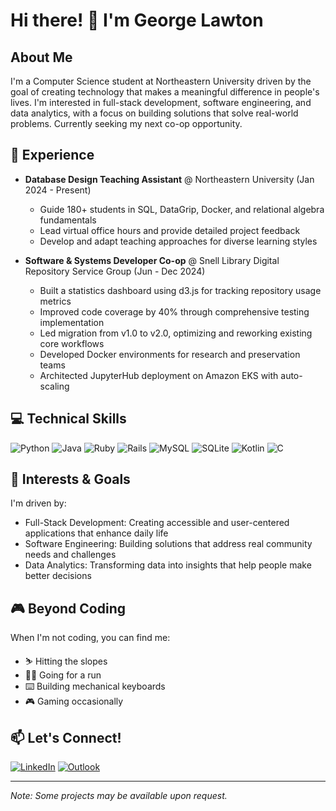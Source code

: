 # Hi there! 👋 I'm George Lawton

## About Me
I'm a Computer Science student at Northeastern University driven by the goal of creating technology that makes a meaningful difference in people's lives. I'm interested in full-stack development, software engineering, and data analytics, with a focus on building solutions that solve real-world problems. Currently seeking my next co-op opportunity.

## 🚀 Experience
- **Database Design Teaching Assistant** @ Northeastern University (Jan 2024 - Present)
  - Guide 180+ students in SQL, DataGrip, Docker, and relational algebra fundamentals
  - Lead virtual office hours and provide detailed project feedback
  - Develop and adapt teaching approaches for diverse learning styles
  
- **Software & Systems Developer Co-op** @ Snell Library Digital Repository Service Group (Jun - Dec 2024)
  - Built a statistics dashboard using d3.js for tracking repository usage metrics
  - Improved code coverage by 40% through comprehensive testing implementation
  - Led migration from v1.0 to v2.0, optimizing and reworking existing core workflows
  - Developed Docker environments for research and preservation teams
  - Architected JupyterHub deployment on Amazon EKS with auto-scaling

## 💻 Technical Skills
![Python](https://img.shields.io/badge/Python-3776AB?style=for-the-badge&logo=python&logoColor=white)
![Java](https://img.shields.io/badge/java-%23ED8B00.svg?style=for-the-badge&logo=openjdk&logoColor=white)
![Ruby](https://img.shields.io/badge/Ruby-CC342D?style=for-the-badge&logo=ruby&logoColor=white)
![Rails](https://img.shields.io/badge/Ruby_on_Rails-CC0000?style=for-the-badge&logo=ruby-on-rails&logoColor=white)
![MySQL](https://img.shields.io/badge/mysql-%2300f.svg?style=for-the-badge&logo=mysql&logoColor=white)
![SQLite](https://img.shields.io/badge/sqlite-%2307405e.svg?style=for-the-badge&logo=sqlite&logoColor=white)
![Kotlin](https://img.shields.io/badge/kotlin-%237F52FF.svg?style=for-the-badge&logo=kotlin&logoColor=white)
![C](https://img.shields.io/badge/C-00599C?style=for-the-badge&logo=c&logoColor=white)

## 🎯 Interests & Goals
I'm driven by:
- Full-Stack Development: Creating accessible and user-centered applications that enhance daily life
- Software Engineering: Building solutions that address real community needs and challenges
- Data Analytics: Transforming data into insights that help people make better decisions

## 🎮 Beyond Coding
When I'm not coding, you can find me:
- ⛷️ Hitting the slopes
- 🏃‍♂️ Going for a run
- ⌨️ Building mechanical keyboards
- 🎮 Gaming occasionally

## 📫 Let's Connect!
[![LinkedIn](https://img.shields.io/badge/LinkedIn-0077B5?style=for-the-badge&logo=linkedin&logoColor=white)]([[www.linkedin.com/in/georgelawtonn](https://www.linkedin.com/in/georgelawtonn/)](https://www.linkedin.com/in/georgelawtonn/))
[![Outlook](https://img.shields.io/badge/Microsoft_Outlook-0078D4?style=for-the-badge&logo=microsoft-outlook&logoColor=white)](mailto:lawton.g@northeastern.edu)

---
*Note: Some projects may be available upon request.*
